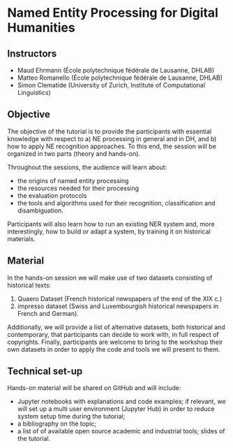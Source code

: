 # Named Entity Processing for Digital Humanities

## Instructors

- Maud Ehrmann (École polytechnique fédérale de Lausanne, DHLAB)
- Matteo Romanello (École polytechnique fédérale de Lausanne, DHLAB)
- Simon Clematide (University of Zurich, Institute of Computational Linguistics)

## Objective

The objective of the tutorial is to provide the participants with essential knowledge with respect to a) NE processing in general and in DH, and b) how to apply NE recognition approaches. To this end, the session will be organized in two parts (theory and hands-on).

Throughout the sessions, the audience will learn about:
- the origins of named entity processing
- the resources needed for their processing
- the evaluation protocols
- the tools and algorithms used for their recognition, classification and disambiguation.

Participants will also learn how to run an existing NER system and, more interestingly, how to build or adapt a system, by training it on historical materials.

## Material

In the hands-on session we will make use of two datasets consisting of historical texts:
1. Quaero Dataset (French historical newspapers of the end of the XIX c.)
2. impresso dataset (Swiss and Luxembourgish historical newspapers in French and German).

Additionally, we will provide a list of alternative datasets, both historical and contemporary, that participants can decide to work with, in full respect of copyrights. Finally, participants are welcome to bring to the workshop their own datasets in order to apply the code and tools we will present to them.

## Technical set-up


Hands-on material will be shared on GitHub and will include:
- Jupyter notebooks with explanations and code examples; if relevant, we will set up a multi user environment (Jupyter Hub) in order to reduce system setup time during the tutorial;
- a bibliography on the topic;
- a list of of available open source academic and industrial tools;
slides of the tutorial.
